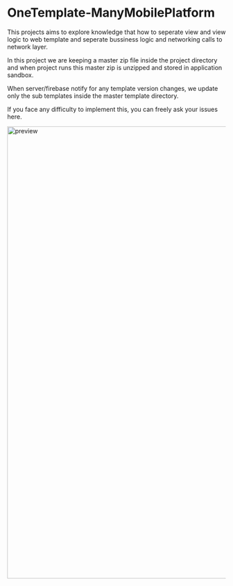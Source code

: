 # OneTemplate-ManyMobilePlatform

This projects aims to explore knowledge that how to seperate view and view logic to web template and seperate bussiness logic and networking calls to network layer.

In this project we are keeping a master zip file inside the project directory  and when project runs this master zip is unzipped and stored in application sandbox.

When server/firebase notify for any template version changes, we update only the sub templates inside the master template directory.

If you face any difficulty to implement this, you can freely ask your issues here.


<img width="1042" alt="preview" src="https://user-images.githubusercontent.com/20537121/137860442-c9bd2720-5748-4e85-b637-bdbcb945cddd.png">
